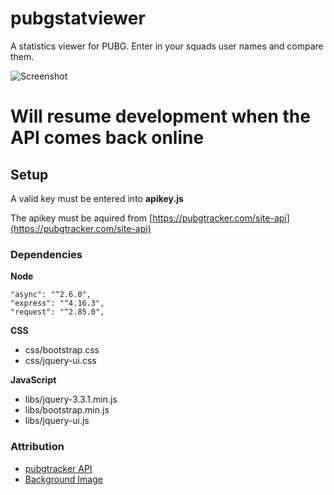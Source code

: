 # pubgstatviewer
A statistics viewer for PUBG. Enter in your squads user names and compare them. 

![Screenshot](https://puu.sh/zLtTZ/885d280203.png "Screenshot")

# Will resume development when the API comes back online

## Setup

A valid key must be entered into **apikey.js**

The apikey must be aquired from  [https://pubgtracker.com/site-api](https://pubgtracker.com/site-api)

### Dependencies

**Node**

```
"async": "^2.6.0",
"express": "^4.16.3",
"request": "^2.85.0",
```

**CSS**

* css/bootstrap.css
* css/jquery-ui.css

**JavaScript**
* libs/jquery-3.3.1.min.js
* libs/bootstrap.min.js
* libs/jquery-ui.js

### Attribution

* [pubgtracker API](https://pubgtracker.com/site-api)
* [Background Image](http://backgroundcheckall.com/wp-content/uploads/2017/12/player-unknown-battlegrounds-background.jpg)
